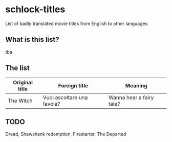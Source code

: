 # schlock-titles
List of badly translated movie titles from English to other languages

## What is this list?
tba

## The list

| Original title | Foreign title | Meaning |
|----------------|---------------|---------|
| The Witch | Vuoi ascoltare una favola?| Wanna hear a fairy tale? |

## TODO
Dread, Shawshank redemption, Firestarter, The Departed

